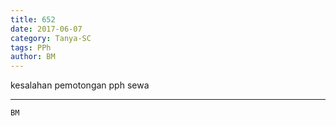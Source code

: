 ```yaml
---
title: 652
date: 2017-06-07
category: Tanya-SC
tags: PPh
author: BM
---
```


kesalahan pemotongan pph sewa

---



`BM`
